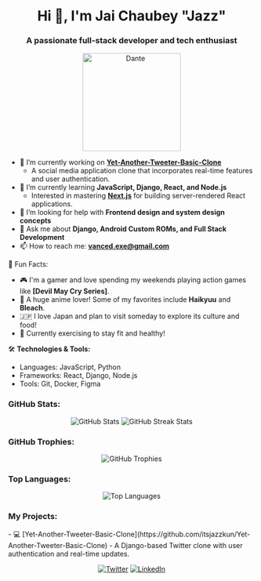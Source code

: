 <h1 align="center">Hi 👋, I'm Jai Chaubey "Jazz" </h1>
<h3 align="center">A passionate full-stack developer and tech enthusiast </h3>

<p align="center">
  <img src="https://github.com/user-attachments/assets/edf53345-3725-41eb-aabf-c027bd1998cd" alt="Dante" height="200"/>
</p>


- 🔭 I’m currently working on **[Yet-Another-Tweeter-Basic-Clone](https://github.com/itsjazzkun/Yet-Another-Tweeter-Basic-Clone)**
  - A social media application clone that incorporates real-time features and user authentication.
- 🌱 I’m currently learning **JavaScript, Django, React, and Node.js**
  - Interested in mastering **[Next.js](https://nextjs.org/)** for building server-rendered React applications.
- 🤔 I’m looking for help with **Frontend design and system design concepts**
- 💬 Ask me about **Django, Android Custom ROMs, and Full Stack Development**
- 📫 How to reach me: **vanced.exe@gmail.com**

🌟 Fun Facts:
- 🎮 I'm a gamer and love spending my weekends playing action games like **[Devil May Cry Series]**.
- 🌸 A huge anime lover! Some of my favorites include **Haikyuu** and **Bleach**.
- 🇯🇵 I love Japan and plan to visit someday to explore its culture and food!
- 💪 Currently exercising to stay fit and healthy!

🛠️ **Technologies & Tools:**
- Languages: JavaScript, Python
- Frameworks: React, Django, Node.js
- Tools: Git, Docker, Figma

<h3 align="left">GitHub Stats:</h3>
<p align="center">
  <img src="https://github-readme-stats.vercel.app/api?username=itsjazzkun&show_icons=true&theme=radical" alt="GitHub Stats" />
  <img src="https://github-readme-streak-stats.herokuapp.com/?user=itsjazzkun&theme=radical" alt="GitHub Streak Stats" />
</p>

<h3 align="left">GitHub Trophies:</h3>
<p align="center">
  <img src="https://github-profile-trophy.vercel.app/?username=itsjazzkun&theme=radical" alt="GitHub Trophies" />
</p>

<h3 align="left">Top Languages:</h3>
<p align="center">
  <img src="https://github-readme-stats.vercel.app/api/top-langs/?username=itsjazzkun&layout=compact&theme=radical" alt="Top Languages" />
</p>

<h3 align="left">My Projects:</h3>
- 💻 [Yet-Another-Tweeter-Basic-Clone](https://github.com/itsjazzkun/Yet-Another-Tweeter-Basic-Clone) - A Django-based Twitter clone with user authentication and real-time updates.

<p align="center">
  <a href="https://x.com/itsjazzkun" target="_blank"><img src="https://img.shields.io/badge/Twitter-@itsjazzkun-blue?style=for-the-badge&logo=twitter" alt="Twitter"/></a>
  <a href="https://www.linkedin.com/in/jai-chaubey/" target="_blank"><img src="https://img.shields.io/badge/LinkedIn-@JaiChaubey-blue?style=for-the-badge&logo=linkedin" alt="LinkedIn"/></a>
</p>
